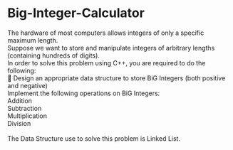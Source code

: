 # Big-Integer-Calculator
The hardware of most computers allows integers of only a specific maximum length.<br>
Suppose we want to store and manipulate integers of arbitrary lengths (containing
hundreds of digits).<br>
In order to solve this problem using C++, you are required to do the following:<br>
 Design an appropriate data structure to store BiG Integers (both positive and
negative)<br>
Implement the following operations on BiG Integers:<br>
Addition<br>
Subtraction<br>
Multiplication<br>
Division<br>
<br>
The Data Structure use to solve this problem is Linked List.
